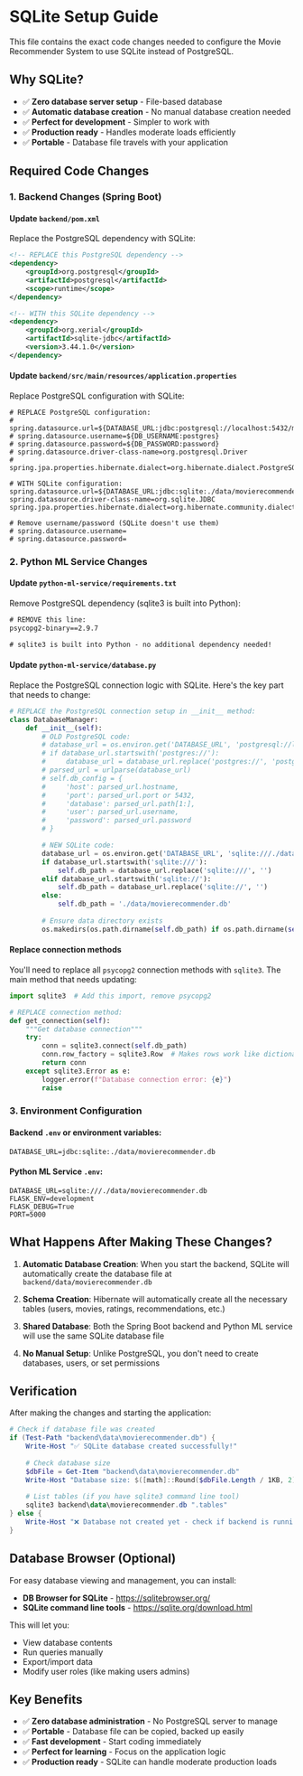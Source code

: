 # SQLite Setup Guide

This file contains the exact code changes needed to configure the Movie Recommender System to use SQLite instead of PostgreSQL.

## Why SQLite?

- ✅ **Zero database server setup** - File-based database
- ✅ **Automatic database creation** - No manual database creation needed
- ✅ **Perfect for development** - Simpler to work with
- ✅ **Production ready** - Handles moderate loads efficiently
- ✅ **Portable** - Database file travels with your application

## Required Code Changes

### 1. Backend Changes (Spring Boot)

#### Update `backend/pom.xml`
Replace the PostgreSQL dependency with SQLite:

```xml
<!-- REPLACE this PostgreSQL dependency -->
<dependency>
    <groupId>org.postgresql</groupId>
    <artifactId>postgresql</artifactId>
    <scope>runtime</scope>
</dependency>

<!-- WITH this SQLite dependency -->
<dependency>
    <groupId>org.xerial</groupId>
    <artifactId>sqlite-jdbc</artifactId>
    <version>3.44.1.0</version>
</dependency>
```

#### Update `backend/src/main/resources/application.properties`
Replace PostgreSQL configuration with SQLite:

```properties
# REPLACE PostgreSQL configuration:
# spring.datasource.url=${DATABASE_URL:jdbc:postgresql://localhost:5432/movierecommender}
# spring.datasource.username=${DB_USERNAME:postgres}
# spring.datasource.password=${DB_PASSWORD:password}
# spring.datasource.driver-class-name=org.postgresql.Driver
# spring.jpa.properties.hibernate.dialect=org.hibernate.dialect.PostgreSQLDialect

# WITH SQLite configuration:
spring.datasource.url=${DATABASE_URL:jdbc:sqlite:./data/movierecommender.db}
spring.datasource.driver-class-name=org.sqlite.JDBC
spring.jpa.properties.hibernate.dialect=org.hibernate.community.dialect.SQLiteDialect

# Remove username/password (SQLite doesn't use them)
# spring.datasource.username=
# spring.datasource.password=
```

### 2. Python ML Service Changes

#### Update `python-ml-service/requirements.txt`
Remove PostgreSQL dependency (sqlite3 is built into Python):

```txt
# REMOVE this line:
psycopg2-binary==2.9.7

# sqlite3 is built into Python - no additional dependency needed!
```

#### Update `python-ml-service/database.py`
Replace the PostgreSQL connection logic with SQLite. Here's the key part that needs to change:

```python
# REPLACE the PostgreSQL connection setup in __init__ method:
class DatabaseManager:
    def __init__(self):
        # OLD PostgreSQL code:
        # database_url = os.environ.get('DATABASE_URL', 'postgresql://localhost:5432/movierecommender')
        # if database_url.startswith('postgres://'):
        #     database_url = database_url.replace('postgres://', 'postgresql://', 1)
        # parsed_url = urlparse(database_url)
        # self.db_config = {
        #     'host': parsed_url.hostname,
        #     'port': parsed_url.port or 5432,
        #     'database': parsed_url.path[1:],
        #     'user': parsed_url.username,
        #     'password': parsed_url.password
        # }

        # NEW SQLite code:
        database_url = os.environ.get('DATABASE_URL', 'sqlite:///./data/movierecommender.db')
        if database_url.startswith('sqlite:///'):
            self.db_path = database_url.replace('sqlite:///', '')
        elif database_url.startswith('sqlite://'):
            self.db_path = database_url.replace('sqlite://', '')
        else:
            self.db_path = './data/movierecommender.db'
        
        # Ensure data directory exists
        os.makedirs(os.path.dirname(self.db_path) if os.path.dirname(self.db_path) else '.', exist_ok=True)
```

#### Replace connection methods
You'll need to replace all `psycopg2` connection methods with `sqlite3`. The main method that needs updating:

```python
import sqlite3  # Add this import, remove psycopg2

# REPLACE connection method:
def get_connection(self):
    """Get database connection"""
    try:
        conn = sqlite3.connect(self.db_path)
        conn.row_factory = sqlite3.Row  # Makes rows work like dictionaries
        return conn
    except sqlite3.Error as e:
        logger.error(f"Database connection error: {e}")
        raise
```

### 3. Environment Configuration

#### Backend `.env` or environment variables:
```properties
DATABASE_URL=jdbc:sqlite:./data/movierecommender.db
```

#### Python ML Service `.env`:
```env
DATABASE_URL=sqlite:///./data/movierecommender.db
FLASK_ENV=development
FLASK_DEBUG=True
PORT=5000
```

## What Happens After Making These Changes?

1. **Automatic Database Creation**: When you start the backend, SQLite will automatically create the database file at `backend/data/movierecommender.db`

2. **Schema Creation**: Hibernate will automatically create all the necessary tables (users, movies, ratings, recommendations, etc.)

3. **Shared Database**: Both the Spring Boot backend and Python ML service will use the same SQLite database file

4. **No Manual Setup**: Unlike PostgreSQL, you don't need to create databases, users, or set permissions

## Verification

After making the changes and starting the application:

```powershell
# Check if database file was created
if (Test-Path "backend\data\movierecommender.db") {
    Write-Host "✅ SQLite database created successfully!"
    
    # Check database size
    $dbFile = Get-Item "backend\data\movierecommender.db"
    Write-Host "Database size: $([math]::Round($dbFile.Length / 1KB, 2)) KB"
    
    # List tables (if you have sqlite3 command line tool)
    sqlite3 backend\data\movierecommender.db ".tables"
} else {
    Write-Host "❌ Database not created yet - check if backend is running"
}
```

## Database Browser (Optional)

For easy database viewing and management, you can install:
- **DB Browser for SQLite** - https://sqlitebrowser.org/
- **SQLite command line tools** - https://sqlite.org/download.html

This will let you:
- View database contents
- Run queries manually  
- Export/import data
- Modify user roles (like making users admins)

## Key Benefits

- ✅ **Zero database administration** - No PostgreSQL server to manage
- ✅ **Portable** - Database file can be copied, backed up easily
- ✅ **Fast development** - Start coding immediately
- ✅ **Perfect for learning** - Focus on the application logic
- ✅ **Production ready** - SQLite can handle moderate production loads
